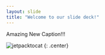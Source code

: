 ```yaml
---
layout: slide
title: "Welcome to our slide deck!"
---
```


Amazing New Caption!!!

![jetpacktocat](https://octodex.github.com/images/jetpacktocat.png)
{: .center}
